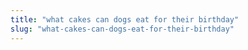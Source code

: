 ```yaml
---
title: "what cakes can dogs eat for their birthday"
slug: "what-cakes-can-dogs-eat-for-their-birthday"
---
```


